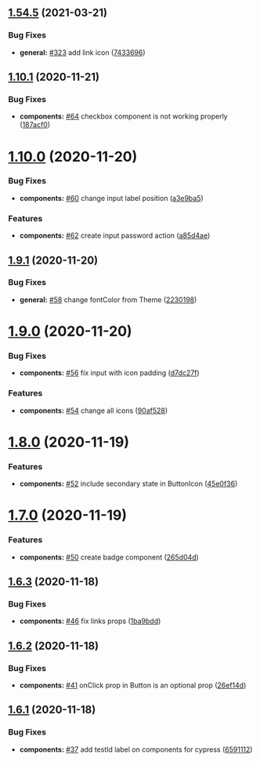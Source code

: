 ## [1.54.5](https://github.com/joinble/joinble-ui/compare/v1.54.4...v1.54.5) (2021-03-21)


### Bug Fixes

* **general:** [#323](https://github.com/joinble/joinble-ui/issues/323) add link icon ([7433696](https://github.com/joinble/joinble-ui/commit/7433696795e56c70a9cd2b7feda93a57083cb4ed))

## [1.10.1](https://github.com/joinble/joinble-ui/compare/v1.10.0...v1.10.1) (2020-11-21)


### Bug Fixes

* **components:** [#64](https://github.com/joinble/joinble-ui/issues/64) checkbox component is not working properly ([187acf0](https://github.com/joinble/joinble-ui/commit/187acf06fd0263733b02635cd4d39783f038697f))

# [1.10.0](https://github.com/joinble/joinble-ui/compare/v1.9.1...v1.10.0) (2020-11-20)


### Bug Fixes

* **components:** [#60](https://github.com/joinble/joinble-ui/issues/60) change input label position ([a3e9ba5](https://github.com/joinble/joinble-ui/commit/a3e9ba5ba22bca8a633bc4c77d5717573f1dbbf9))


### Features

* **components:** [#62](https://github.com/joinble/joinble-ui/issues/62) create input password action ([a85d4ae](https://github.com/joinble/joinble-ui/commit/a85d4ae52104b183da95c3bf3a14936e179e6654))

## [1.9.1](https://github.com/joinble/joinble-ui/compare/v1.9.0...v1.9.1) (2020-11-20)


### Bug Fixes

* **general:** [#58](https://github.com/joinble/joinble-ui/issues/58) change fontColor from Theme ([2230198](https://github.com/joinble/joinble-ui/commit/22301983a25f7793750c979cc83f4acdfa6ce45c))

# [1.9.0](https://github.com/joinble/joinble-ui/compare/v1.8.0...v1.9.0) (2020-11-20)


### Bug Fixes

* **components:** [#56](https://github.com/joinble/joinble-ui/issues/56) fix input with icon padding ([d7dc27f](https://github.com/joinble/joinble-ui/commit/d7dc27f747a23a51387b5f269c70ba91996f300e))


### Features

* **components:** [#54](https://github.com/joinble/joinble-ui/issues/54) change all icons ([90af528](https://github.com/joinble/joinble-ui/commit/90af5285a06b8f965c3f6631ec4cd961ae835bf4))

# [1.8.0](https://github.com/joinble/joinble-ui/compare/v1.7.0...v1.8.0) (2020-11-19)


### Features

* **components:** [#52](https://github.com/joinble/joinble-ui/issues/52) include secondary state in ButtonIcon ([45e0f36](https://github.com/joinble/joinble-ui/commit/45e0f3653f3bed8166807cad8cf2b5f88a8e7d0d))

# [1.7.0](https://github.com/joinble/joinble-ui/compare/v1.6.3...v1.7.0) (2020-11-19)


### Features

* **components:** [#50](https://github.com/joinble/joinble-ui/issues/50) create badge component ([265d04d](https://github.com/joinble/joinble-ui/commit/265d04dd7443d23841b1adb03735029e61e3a1e9))

## [1.6.3](https://github.com/joinble/joinble-ui/compare/v1.6.2...v1.6.3) (2020-11-18)


### Bug Fixes

* **components:** [#46](https://github.com/joinble/joinble-ui/issues/46) fix links props ([1ba9bdd](https://github.com/joinble/joinble-ui/commit/1ba9bddc2e2f914ad74d91d1cfa9559e8b7bbf48))

## [1.6.2](https://github.com/joinble/joinble-ui/compare/v1.6.1...v1.6.2) (2020-11-18)


### Bug Fixes

* **components:** [#41](https://github.com/joinble/joinble-ui/issues/41) onClick prop in Button is an optional prop ([26ef14d](https://github.com/joinble/joinble-ui/commit/26ef14dba75f07f3b4e3b68e77f12069ea1691db))

## [1.6.1](https://github.com/joinble/joinble-ui/compare/v1.6.0...v1.6.1) (2020-11-18)


### Bug Fixes

* **components:** [#37](https://github.com/joinble/joinble-ui/issues/37) add testId label on components for cypress ([6591112](https://github.com/joinble/joinble-ui/commit/659111282bff4e432c22cc2ff5a6493c5dfa843e))
